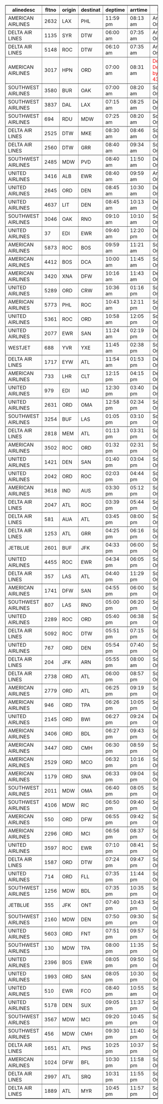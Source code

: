 <table border="1"><tr><th>alinedesc</th><th>fltno</th><th>origin</th><th>destinat</th><th>deptime</th><th>arrtime</th><th>Status</th></tr><tr><td>AMERICAN AIRLINES</td><td>2632</td><td>LAX</td><td>PHL</td><td>11:59 pm</td><td>08:13 am</td><td>Arrived On time</td></tr><tr><td>DELTA AIR LINES</td><td>1135</td><td>SYR</td><td>DTW</td><td>06:00 am</td><td>07:35 am</td><td>Arrived On time</td></tr><tr><td>DELTA AIR LINES</td><td>5148</td><td>ROC</td><td>DTW</td><td>06:10 am</td><td>07:35 am</td><td>Arrived On time</td></tr><tr><td>AMERICAN AIRLINES</td><td>3017</td><td>HPN</td><td>ORD</td><td>07:00 am</td><td>08:31 am</td><td><span style="color:red"><span style="color:red">Departed Delayed by 1h 43m</span></span></td></tr><tr><td>SOUTHWEST AIRLINES</td><td>3580</td><td>BUR</td><td>OAK</td><td>07:00 am</td><td>08:20 am</td><td>Scheduled On time</td></tr><tr><td>SOUTHWEST AIRLINES</td><td>3837</td><td>DAL</td><td>LAX</td><td>07:15 am</td><td>08:25 am</td><td>Departed On time</td></tr><tr><td>SOUTHWEST AIRLINES</td><td>694</td><td>RDU</td><td>MDW</td><td>07:25 am</td><td>08:20 am</td><td>Scheduled On time</td></tr><tr><td>DELTA AIR LINES</td><td>2525</td><td>DTW</td><td>MKE</td><td>08:30 am</td><td>08:46 am</td><td>Scheduled On time</td></tr><tr><td>DELTA AIR LINES</td><td>2560</td><td>DTW</td><td>GRR</td><td>08:40 am</td><td>09:34 am</td><td>Scheduled On time</td></tr><tr><td>SOUTHWEST AIRLINES</td><td>2485</td><td>MDW</td><td>PVD</td><td>08:40 am</td><td>11:50 am</td><td>Departed On time</td></tr><tr><td>UNITED AIRLINES</td><td>3416</td><td>ALB</td><td>EWR</td><td>08:40 am</td><td>09:59 am</td><td>Arrived On time</td></tr><tr><td>UNITED AIRLINES</td><td>2645</td><td>ORD</td><td>DEN</td><td>08:45 am</td><td>10:30 am</td><td>Departed On time</td></tr><tr><td>UNITED AIRLINES</td><td>4637</td><td>LIT</td><td>DEN</td><td>08:45 am</td><td>10:13 am</td><td>Departed On time</td></tr><tr><td>SOUTHWEST AIRLINES</td><td>3046</td><td>OAK</td><td>RNO</td><td>09:10 am</td><td>10:10 am</td><td>Scheduled On time</td></tr><tr><td>UNITED AIRLINES</td><td>37</td><td>EDI</td><td>EWR</td><td>09:40 am</td><td>12:20 pm</td><td>Departed On time</td></tr><tr><td>AMERICAN AIRLINES</td><td>5873</td><td>ROC</td><td>BOS</td><td>09:59 am</td><td>11:21 am</td><td>Scheduled On time</td></tr><tr><td>AMERICAN AIRLINES</td><td>4412</td><td>BOS</td><td>DCA</td><td>10:00 am</td><td>11:45 am</td><td>Scheduled On time</td></tr><tr><td>AMERICAN AIRLINES</td><td>3420</td><td>XNA</td><td>DFW</td><td>10:16 am</td><td>11:43 am</td><td>Departed On time</td></tr><tr><td>UNITED AIRLINES</td><td>5289</td><td>ORD</td><td>CRW</td><td>10:36 am</td><td>01:16 pm</td><td>Scheduled On time</td></tr><tr><td>AMERICAN AIRLINES</td><td>5773</td><td>PHL</td><td>ROC</td><td>10:43 am</td><td>12:11 pm</td><td>Scheduled On time</td></tr><tr><td>UNITED AIRLINES</td><td>5361</td><td>ROC</td><td>ORD</td><td>10:58 am</td><td>12:05 pm</td><td>Scheduled On time</td></tr><tr><td>UNITED AIRLINES</td><td>2077</td><td>EWR</td><td>SAN</td><td>11:24 am</td><td>02:19 pm</td><td>Departed On time</td></tr><tr><td>WESTJET</td><td>688</td><td>YVR</td><td>YXE</td><td>11:45 am</td><td>02:38 pm</td><td>Scheduled On time</td></tr><tr><td>DELTA AIR LINES</td><td>1717</td><td>EYW</td><td>ATL</td><td>11:54 am</td><td>01:53 pm</td><td>Departed On time</td></tr><tr><td>AMERICAN AIRLINES</td><td>733</td><td>LHR</td><td>CLT</td><td>12:15 pm</td><td>04:15 pm</td><td>Departed On time</td></tr><tr><td>UNITED AIRLINES</td><td>979</td><td>EDI</td><td>IAD</td><td>12:30 pm</td><td>03:40 pm</td><td>Departed On time</td></tr><tr><td>UNITED AIRLINES</td><td>2631</td><td>ORD</td><td>OMA</td><td>12:58 pm</td><td>02:34 pm</td><td>Scheduled On time</td></tr><tr><td>SOUTHWEST AIRLINES</td><td>3254</td><td>BUF</td><td>LAS</td><td>01:05 pm</td><td>03:10 pm</td><td>Scheduled On time</td></tr><tr><td>DELTA AIR LINES</td><td>2818</td><td>MEM</td><td>ATL</td><td>01:13 pm</td><td>03:31 pm</td><td>Scheduled On time</td></tr><tr><td>AMERICAN AIRLINES</td><td>3502</td><td>ROC</td><td>ORD</td><td>01:32 pm</td><td>02:31 pm</td><td>Scheduled On time</td></tr><tr><td>UNITED AIRLINES</td><td>1421</td><td>DEN</td><td>SAN</td><td>01:40 pm</td><td>03:04 pm</td><td>Scheduled On time</td></tr><tr><td>UNITED AIRLINES</td><td>2042</td><td>ORD</td><td>ROC</td><td>02:03 pm</td><td>04:44 pm</td><td>Scheduled On time</td></tr><tr><td>AMERICAN AIRLINES</td><td>3618</td><td>IND</td><td>AUS</td><td>03:30 pm</td><td>05:12 pm</td><td>Scheduled On time</td></tr><tr><td>DELTA AIR LINES</td><td>2047</td><td>ATL</td><td>ROC</td><td>03:39 pm</td><td>05:44 pm</td><td>Scheduled On time</td></tr><tr><td>DELTA AIR LINES</td><td>581</td><td>AUA</td><td>ATL</td><td>03:45 pm</td><td>08:00 pm</td><td>Scheduled On time</td></tr><tr><td>DELTA AIR LINES</td><td>1253</td><td>ATL</td><td>GRR</td><td>04:25 pm</td><td>06:16 pm</td><td>Scheduled On time</td></tr><tr><td>JETBLUE</td><td>2601</td><td>BUF</td><td>JFK</td><td>04:33 pm</td><td>06:00 pm</td><td>Scheduled On time</td></tr><tr><td>UNITED AIRLINES</td><td>4455</td><td>ROC</td><td>EWR</td><td>04:34 pm</td><td>06:05 pm</td><td>Scheduled On time</td></tr><tr><td>DELTA AIR LINES</td><td>357</td><td>LAS</td><td>ATL</td><td>04:40 pm</td><td>11:29 pm</td><td>Scheduled On time</td></tr><tr><td>AMERICAN AIRLINES</td><td>1741</td><td>DFW</td><td>SAN</td><td>04:55 pm</td><td>06:00 pm</td><td>Scheduled On time</td></tr><tr><td>SOUTHWEST AIRLINES</td><td>807</td><td>LAS</td><td>RNO</td><td>05:00 pm</td><td>06:20 pm</td><td>Scheduled On time</td></tr><tr><td>UNITED AIRLINES</td><td>2289</td><td>ROC</td><td>ORD</td><td>05:40 pm</td><td>06:38 pm</td><td>Scheduled On time</td></tr><tr><td>DELTA AIR LINES</td><td>5092</td><td>ROC</td><td>DTW</td><td>05:51 pm</td><td>07:15 pm</td><td>Scheduled On time</td></tr><tr><td>UNITED AIRLINES</td><td>767</td><td>ORD</td><td>DEN</td><td>05:54 pm</td><td>07:40 pm</td><td>Scheduled On time</td></tr><tr><td>DELTA AIR LINES</td><td>204</td><td>JFK</td><td>ARN</td><td>05:55 pm</td><td>08:00 am</td><td>Scheduled On time</td></tr><tr><td>DELTA AIR LINES</td><td>2738</td><td>ORD</td><td>ATL</td><td>06:00 pm</td><td>08:57 pm</td><td>Scheduled On time</td></tr><tr><td>AMERICAN AIRLINES</td><td>2779</td><td>ORD</td><td>ATL</td><td>06:25 pm</td><td>09:19 pm</td><td>Scheduled On time</td></tr><tr><td>AMERICAN AIRLINES</td><td>946</td><td>ORD</td><td>TPA</td><td>06:26 pm</td><td>10:05 pm</td><td>Scheduled On time</td></tr><tr><td>UNITED AIRLINES</td><td>2145</td><td>ORD</td><td>BWI</td><td>06:27 pm</td><td>09:24 pm</td><td>Departed On time</td></tr><tr><td>AMERICAN AIRLINES</td><td>3406</td><td>ORD</td><td>BDL</td><td>06:27 pm</td><td>09:43 pm</td><td>Scheduled On time</td></tr><tr><td>AMERICAN AIRLINES</td><td>3447</td><td>ORD</td><td>CMH</td><td>06:30 pm</td><td>08:59 pm</td><td>Scheduled On time</td></tr><tr><td>AMERICAN AIRLINES</td><td>2529</td><td>ORD</td><td>MCO</td><td>06:32 pm</td><td>10:16 pm</td><td>Scheduled On time</td></tr><tr><td>AMERICAN AIRLINES</td><td>1179</td><td>ORD</td><td>SNA</td><td>06:33 pm</td><td>09:04 pm</td><td>Scheduled On time</td></tr><tr><td>SOUTHWEST AIRLINES</td><td>2011</td><td>MDW</td><td>OMA</td><td>06:40 pm</td><td>08:05 pm</td><td>Scheduled On time</td></tr><tr><td>SOUTHWEST AIRLINES</td><td>4106</td><td>MDW</td><td>RIC</td><td>06:50 pm</td><td>09:40 pm</td><td>Scheduled On time</td></tr><tr><td>AMERICAN AIRLINES</td><td>550</td><td>ORD</td><td>DFW</td><td>06:55 pm</td><td>09:42 pm</td><td>Scheduled On time</td></tr><tr><td>AMERICAN AIRLINES</td><td>2296</td><td>ORD</td><td>MCI</td><td>06:56 pm</td><td>08:37 pm</td><td>Scheduled On time</td></tr><tr><td>UNITED AIRLINES</td><td>3597</td><td>ROC</td><td>EWR</td><td>07:10 pm</td><td>08:41 pm</td><td>Scheduled On time</td></tr><tr><td>DELTA AIR LINES</td><td>1587</td><td>ORD</td><td>DTW</td><td>07:24 pm</td><td>09:47 pm</td><td>Scheduled On time</td></tr><tr><td>UNITED AIRLINES</td><td>714</td><td>ORD</td><td>FLL</td><td>07:35 pm</td><td>11:44 pm</td><td>Scheduled On time</td></tr><tr><td>SOUTHWEST AIRLINES</td><td>1256</td><td>MDW</td><td>BDL</td><td>07:35 pm</td><td>10:35 pm</td><td>Scheduled On time</td></tr><tr><td>JETBLUE</td><td>355</td><td>JFK</td><td>ONT</td><td>07:40 pm</td><td>10:43 pm</td><td>Scheduled On time</td></tr><tr><td>SOUTHWEST AIRLINES</td><td>2160</td><td>MDW</td><td>DEN</td><td>07:50 pm</td><td>09:30 pm</td><td>Scheduled On time</td></tr><tr><td>UNITED AIRLINES</td><td>5603</td><td>ORD</td><td>FNT</td><td>07:51 pm</td><td>09:57 pm</td><td>Scheduled On time</td></tr><tr><td>SOUTHWEST AIRLINES</td><td>130</td><td>MDW</td><td>TPA</td><td>08:00 pm</td><td>11:35 pm</td><td>Scheduled On time</td></tr><tr><td>UNITED AIRLINES</td><td>2396</td><td>BOS</td><td>EWR</td><td>08:05 pm</td><td>09:50 pm</td><td>Scheduled On time</td></tr><tr><td>UNITED AIRLINES</td><td>1993</td><td>ORD</td><td>SAN</td><td>08:05 pm</td><td>10:30 pm</td><td>Scheduled On time</td></tr><tr><td>UNITED AIRLINES</td><td>510</td><td>EWR</td><td>FCO</td><td>08:40 pm</td><td>10:55 am</td><td>Scheduled On time</td></tr><tr><td>UNITED AIRLINES</td><td>5178</td><td>DEN</td><td>SUX</td><td>09:05 pm</td><td>11:37 pm</td><td>Scheduled On time</td></tr><tr><td>SOUTHWEST AIRLINES</td><td>3567</td><td>MDW</td><td>MCI</td><td>09:20 pm</td><td>10:45 pm</td><td>Scheduled On time</td></tr><tr><td>SOUTHWEST AIRLINES</td><td>456</td><td>MDW</td><td>CMH</td><td>09:30 pm</td><td>11:40 pm</td><td>Scheduled On time</td></tr><tr><td>DELTA AIR LINES</td><td>1651</td><td>ATL</td><td>PNS</td><td>10:25 pm</td><td>10:37 pm</td><td>Scheduled On time</td></tr><tr><td>AMERICAN AIRLINES</td><td>1024</td><td>DFW</td><td>BFL</td><td>10:30 pm</td><td>11:58 pm</td><td>Scheduled On time</td></tr><tr><td>DELTA AIR LINES</td><td>2997</td><td>ATL</td><td>SRQ</td><td>10:31 pm</td><td>11:55 pm</td><td>Scheduled On time</td></tr><tr><td>DELTA AIR LINES</td><td>1889</td><td>ATL</td><td>MYR</td><td>10:45 pm</td><td>11:57 pm</td><td>Scheduled On time</td></tr></table>